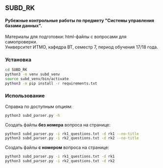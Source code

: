 ## SUBD_RK

#### Рубежные контрольные работы по предмету "Системы управления базами данных".
Материалы для подготовки: html-файлы с вопросами для самопроверки.  
Университет ИТМО, кафедра ВТ, семестр 7, период обучения 17/18 года.

### Установка
```bash
cd SUBD_RK
python3 -m venv subd_venv
source subd_venv/bin/activate
python3 -m pip install -r requirements.txt
```
### Использование
Справка по доступным опциям:
```bash
python3 subd_parser.py -h
```
Создать файлы **без номера** вопроса на странице:
```bash
python3 subd_parser.py -i rk1_questions.txt -d rk1 --no-title
python3 subd_parser.py -i rk2_questions.txt -d rk2 --no-title
```
Создать файлы **с номером** вопроса на странице:
```bash
python3 subd_parser.py -i rk1_questions.txt -d rk1
python3 subd_parser.py -i rk2_questions.txt -d rk2
```
